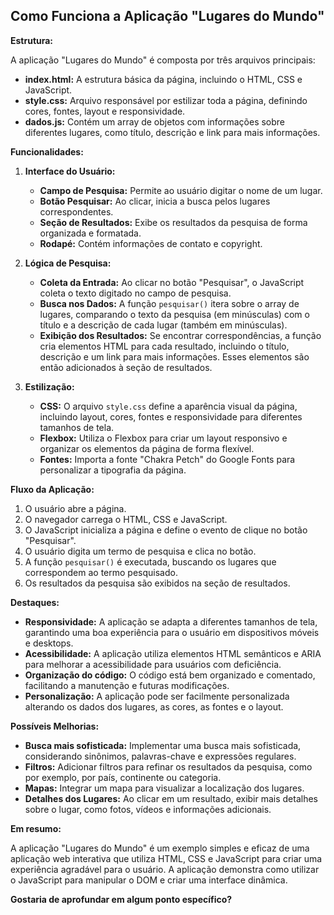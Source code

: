 ## Como Funciona a Aplicação "Lugares do Mundo"

**Estrutura:**

A aplicação "Lugares do Mundo" é composta por três arquivos principais:

* **index.html:** A estrutura básica da página, incluindo o HTML, CSS e JavaScript.
* **style.css:** Arquivo responsável por estilizar toda a página, definindo cores, fontes, layout e responsividade.
* **dados.js:** Contém um array de objetos com informações sobre diferentes lugares, como título, descrição e link para mais informações.

**Funcionalidades:**

1. **Interface do Usuário:**
   * **Campo de Pesquisa:** Permite ao usuário digitar o nome de um lugar.
   * **Botão Pesquisar:** Ao clicar, inicia a busca pelos lugares correspondentes.
   * **Seção de Resultados:** Exibe os resultados da pesquisa de forma organizada e formatada.
   * **Rodapé:** Contém informações de contato e copyright.

2. **Lógica de Pesquisa:**
   * **Coleta da Entrada:** Ao clicar no botão "Pesquisar", o JavaScript coleta o texto digitado no campo de pesquisa.
   * **Busca nos Dados:** A função `pesquisar()` itera sobre o array de lugares, comparando o texto da pesquisa (em minúsculas) com o título e a descrição de cada lugar (também em minúsculas).
   * **Exibição dos Resultados:** Se encontrar correspondências, a função cria elementos HTML para cada resultado, incluindo o título, descrição e um link para mais informações. Esses elementos são então adicionados à seção de resultados.

3. **Estilização:**
   * **CSS:** O arquivo `style.css` define a aparência visual da página, incluindo layout, cores, fontes e responsividade para diferentes tamanhos de tela.
   * **Flexbox:** Utiliza o Flexbox para criar um layout responsivo e organizar os elementos da página de forma flexível.
   * **Fontes:** Importa a fonte "Chakra Petch" do Google Fonts para personalizar a tipografia da página.

**Fluxo da Aplicação:**

1. O usuário abre a página.
2. O navegador carrega o HTML, CSS e JavaScript.
3. O JavaScript inicializa a página e define o evento de clique no botão "Pesquisar".
4. O usuário digita um termo de pesquisa e clica no botão.
5. A função `pesquisar()` é executada, buscando os lugares que correspondem ao termo pesquisado.
6. Os resultados da pesquisa são exibidos na seção de resultados.

**Destaques:**

* **Responsividade:** A aplicação se adapta a diferentes tamanhos de tela, garantindo uma boa experiência para o usuário em dispositivos móveis e desktops.
* **Acessibilidade:** A aplicação utiliza elementos HTML semânticos e ARIA para melhorar a acessibilidade para usuários com deficiência.
* **Organização do código:** O código está bem organizado e comentado, facilitando a manutenção e futuras modificações.
* **Personalização:** A aplicação pode ser facilmente personalizada alterando os dados dos lugares, as cores, as fontes e o layout.

**Possíveis Melhorias:**

* **Busca mais sofisticada:** Implementar uma busca mais sofisticada, considerando sinônimos, palavras-chave e expressões regulares.
* **Filtros:** Adicionar filtros para refinar os resultados da pesquisa, como por exemplo, por país, continente ou categoria.
* **Mapas:** Integrar um mapa para visualizar a localização dos lugares.
* **Detalhes dos Lugares:** Ao clicar em um resultado, exibir mais detalhes sobre o lugar, como fotos, vídeos e informações adicionais.

**Em resumo:**

A aplicação "Lugares do Mundo" é um exemplo simples e eficaz de uma aplicação web interativa que utiliza HTML, CSS e JavaScript para criar uma experiência agradável para o usuário. A aplicação demonstra como utilizar o JavaScript para manipular o DOM e criar uma interface dinâmica.

**Gostaria de aprofundar em algum ponto específico?**
